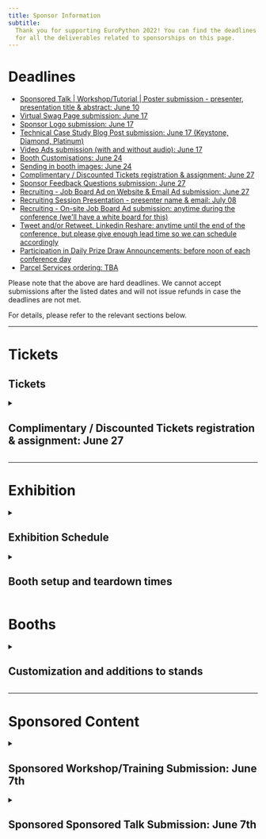 ```yaml
---
title: Sponsor Information
subtitle:
  Thank you for supporting EuroPython 2022! You can find the deadlines and specs
  for all the deliverables related to sponsorships on this page.
---
```


# Deadlines

<ul>
 <li><a href="#"> Sponsored Talk | Workshop/Tutorial | Poster submission - presenter, presentation title & abstract: June 10 </a></li>
 <li><a href="#"> Virtual Swag Page submission: June 17 </a></li>
 <li><a href="#"> Sponsor Logo submission: June 17 </a></li>
 <li><a href="#"> Technical Case Study Blog Post submission: June 17 (Keystone, Diamond, Platinum) </a></li>
 <li><a href="#"> Video Ads submission (with and without audio): June 17 </a></li>
 <li><a href="#"> Booth Customisations: June 24 </a></li>
 <li><a href="#"> Sending in booth images: June 24 </a></li>
 <li><a href="#tickets"> Complimentary / Discounted Tickets registration & assignment: June 27 </a></li>
 <li><a href="#"> Sponsor Feedback Questions submission:  June 27 </a></li>
 <li><a href="#"> Recruiting - Job Board Ad on Website & Email Ad submission: June 27 </a></li>
 <li><a href="#"> Recruiting Session Presentation - presenter name & email: July 08 </a></li>
 <li><a href="#"> Recruiting - On-site Job Board Ad submission: anytime during the conference (we'll have a white board for this) </a></li>
 <li><a href="#"> Tweet and/or Retweet. Linkedin Reshare: anytime until the end of the conference, but please give enough lead time so we can schedule accordingly </a></li>
 <li><a href="#"> Participation in Daily Prize Draw Announcements: before noon of each conference day </a></li>
 <li><a href="#"> Parcel Services ordering: TBA </a></li>
</ul>

Please note that the above are hard deadlines. We cannot accept submissions after the listed dates and will not issue refunds in case the deadlines are not met.

For details, please refer to the relevant sections below.

---
# Tickets
<h2>Tickets</h2>
  <details>
    <summary><h2> Complimentary / Discounted Tickets registration & assignment: June 27 </h2></summary>
    <ol>
      <li>
        <strong> Purchase the tickets in bulk by using the voucher links sent to you. </strong> They will be sent out to the sponsor representative. Please follow the direct email instructions and purchase all of the tickets you are entitled to.
      </li>
      <li>
        <strong> Assign tickets </strong>: Assign the tickets to every team member that you have chosen to attend the conference. You can assign them by changing your order details after you make the order. Click the order URL in your order confirmation email from support@pretix.eu with Subject: Your order: XXXX and amend accordingly.
      </li>
    </ol>
    Please finalise assigning all tickets to your team by June 27, so we have enough lead time for badge printing.
    Note: We enforce a strict named pass policy. If your sponsorship package includes delivering a sponsored talk, workshop/tutorial or poster, you will also need to <strong> assign the presenter a ticket. </strong> Without a named ticket, our registration team will not be able to allow them into the conference.
    We are happy to convert each conference ticket to 3 day passes. Email sponsoring@europython.eu in advance to state your preference.
  </details>

---

# Exhibition
<details>
  <summary><h2>Exhibition Schedule</h2></summary>

  The exhibition is open during the three main conference days only, from
  Wednesday to Friday.

  Exhibit opening times are: 9am to 6pm on Wednesday and Thursday, 9am to 5pm on
  Friday.

  Please ensure that prominent booths will be staffed during the opening hours.
  Normal booths need to be staffed at least during the official breaks.
</details>

<details>
  <summary><h2>Booth setup and teardown times</h2></summary>

  Time for setting up the booths will be Tuesday, July 9th, around 15:00 (to be
  confirmed by the booth builder) and Wednesday, July 10th, 8:00 - 10:00.

  The tear down of the booths will be possible on Friday, Jul 12th, starting at
  16:45 (to be confirmed by the booth builder).

</details>

# Booths
<details>
  <summary><h2>Customization and additions to stands</h2></summary>
  All booth graphics can be upgraded from the default Wall Banner Graphic to Stretched Graphics.

  There are other add-ons you can order, such as TV sets and furniture for your booth.

  For all upgrades and add-on orders, please fill in the EuroPython 2022- Booth Order Forms.pdf and contact Tony O’Brien from OBExpo directly: tony@obexpo.ie

  Deadline for ordering booth customisation and addons: Friday 24 June. A 30% surcharge will apply afterwards.
  Submission Channel: Contact Tony from OBExpo contact: tony@obexpo.ie
</details>

---

# Sponsored Content

<details>
  <summary><h2>Sponsored Workshop/Training Submission: June 7th</h2></summary>

  As a Keystone, or sponsors having purchased a Sponsored Workshop/Training, you
  get one slot of 180 minutes as part of the official conference training/workshop
  schedule (Monday & Tuesday, 26&27 July). Please let us know the trainer's name
  by June 7th, so we can contact them for scheduling preferences and coordinate
  with the Program Workgroup to guide them through the training/workshop
  submission.

  Deadline for submitting the trainer’s name for the Sponsored Workshop/Training:
  June 7th Submission Channel: email sponsoring@europython.eu

</details>

<details>
  <summary><h2>Sponsored Sponsored Talk Submission: June 7th</h2></summary>

  As a Keystone, Diamond and Gold sponsor or sponsors having purchased a Sponsored
  Talk, you get one slot of 30 minutes as part of the official conference schedule
  (Wednesday to Friday, 28-30 July). Please let us know the speaker's name by June
  7th, so we can contact them for scheduling preferences and coordinate with the
  Program Workgroup to guide them through the talk submission.

  Deadline for submitting the speaker’s name for the Sponsored Talk: June 7th
  Submission Channel: email sponsoring@europython.eu

</details>
